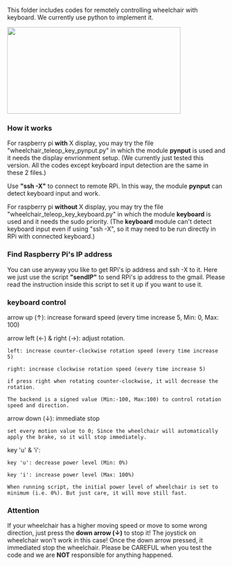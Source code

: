 This folder includes codes for remotely controlling wheelchair with keyboard.
We currently use python to implement it.

<!-- [![Watch the video](https://img.youtube.com/vi/t9b0iBdY7-E/maxresdefault.jpg)](https://www.youtube.com/watch?v=t9b0iBdY7-E) -->
<a href="https://www.youtube.com/watch?v=t9b0iBdY7-E"><img src="https://img.youtube.com/vi/t9b0iBdY7-E/maxresdefault.jpg" width="400" height="200"></a>

### How it works
For raspberry pi **with** X display, you may try the file "wheelchair_teleop_key_pynput.py" in which the module **pynput** is used and it needs the display envrionment setup.
(We currently just tested this version. All the codes except keyboard input detection are the same in these 2 files.)

Use **"ssh -X"** to connect to remote RPi. In this way, the module **pynput** can detect keyboard input and work.

For raspberry pi **without** X display, you may try the file "wheelchair_teleop_key_keyboard.py" in which the module **keyboard** is used and it needs the sudo priority. (The **keyboard** module can't detect keyboard input even if using "ssh -X", so it may need to be run directly in RPi with connected keyboard.)

### Find Raspberry Pi's IP address
You can use anyway you like to get RPi's ip address and ssh -X to it. Here we just use the script **"sendIP"** to send RPi's ip address to the gmail. Please read the instruction inside this script to set it up if you want to use it.

### keyboard control
arrow up (&uarr;): increase forward speed (every time increase 5, Min: 0, Max: 100)

arrow left (&larr;) & right (&rarr;): adjust rotation.

    left: increase counter-clockwise rotation speed (every time increase 5)
    
    right: increase clockwise rotation speed (every time increase 5)
    
    if press right when rotating counter-clockwise, it will decrease the rotation.
    
    The backend is a signed value (Min:-100, Max:100) to control rotation speed and direction.
    
arrow down (&darr;): immediate stop

    set every motion value to 0; Since the wheelchair will automatically apply the brake, so it will stop immediately.
    

key 'u' & 'i':

    key 'u': decrease power level (Min: 0%)
    
    key 'i': increase power level (Max: 100%)
    
    When running script, the initial power level of wheelchair is set to minimum (i.e. 0%). But just care, it will move still fast.
    

### Attention
  If your wheelchair has a higher moving speed or move to some wrong direction, just press the **down arrow (&darr;)** to stop it! The joystick on wheelchair won't work in this case! Once the down arrow pressed, it immediated stop the wheelchair. Please be CAREFUL when you test the code and we are **NOT** responsible for anything happened.
